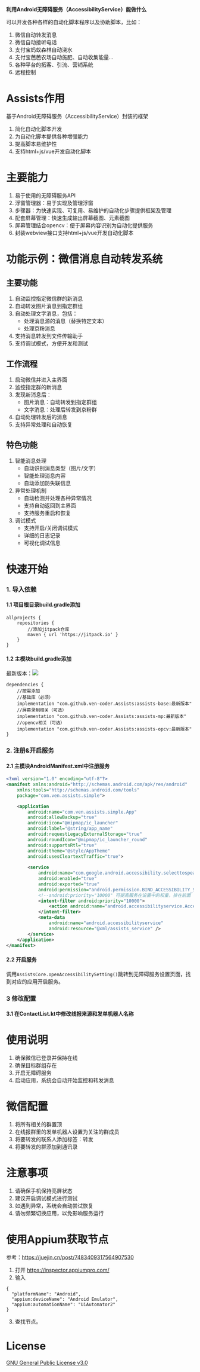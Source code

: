 **利用Android无障碍服务（AccessibilityService）能做什么**

可以开发各种各样的自动化脚本程序以及协助脚本，比如：
1. 微信自动转发消息
2. 微信自动接听电话
3. 支付宝蚂蚁森林自动浇水
4. 支付宝芭芭农场自动施肥、自动收集能量...
5. 各种平台的拓客、引流、营销系统
6. 远程控制

# Assists作用

基于Android无障碍服务（AccessibilityService）封装的框架

1. 简化自动化脚本开发
2. 为自动化脚本提供各种增强能力
3. 提高脚本易维护性
4. 支持html+js/vue开发自动化脚本

# 主要能力

1. 易于使用的无障碍服务API
2. 浮窗管理器：易于实现及管理浮窗
3. 步骤器：为快速实现、可复用、易维护的自动化步骤提供框架及管理
4. 配套屏幕管理：快速生成输出屏幕截图、元素截图
5. 屏幕管理结合opencv：便于屏幕内容识别为自动化提供服务
6. 封装webview接口支持html+js/vue开发自动化脚本

# 功能示例：微信消息自动转发系统

## 主要功能
1. 自动监控指定微信群的新消息
2. 自动转发图片消息到指定群组
3. 自动处理文字消息，包括：
   - 处理消息源的消息（替换特定文本）
   - 处理京粉消息
4. 支持消息转发到文件传输助手
5. 支持调试模式，方便开发和测试

## 工作流程
1. 启动微信并进入主界面
2. 监控指定群的新消息
3. 发现新消息后：
   - 图片消息：自动转发到指定群组
   - 文字消息：处理后转发到京粉群
4. 自动处理转发后的消息
5. 支持异常处理和自动恢复

## 特色功能
1. 智能消息处理
   - 自动识别消息类型（图片/文字）
   - 智能处理消息内容
   - 自动添加防失联信息
2. 异常处理机制
   - 自动检测并处理各种异常情况
   - 支持自动返回到主界面
   - 支持服务重启和恢复
3. 调试模式
   - 支持开启/关闭调试模式
   - 详细的日志记录
   - 可视化调试信息

# 快速开始
### 1. 导入依赖

#### 1.1 项目根目录build.gradle添加

```
allprojects {
    repositories {
        //添加jitpack仓库
        maven { url 'https://jitpack.io' }
    }
}
```

#### 1.2 主模块build.gradle添加

最新版本：[![](https://jitpack.io/v/ven-coder/Assists.svg)](https://jitpack.io/#ven-coder/Assists)

```
dependencies {
    //按需添加
    //基础库（必须）
    implementation "com.github.ven-coder.Assists:assists-base:最新版本"
    //屏幕录制相关（可选）
    implementation "com.github.ven-coder.Assists:assists-mp:最新版本"
    //opencv相关（可选）
    implementation "com.github.ven-coder.Assists:assists-opcv:最新版本"
}
```

### 2. 注册&开启服务
#### 2.1 主模块AndroidManifest.xml中注册服务
```xml
<?xml version="1.0" encoding="utf-8"?>
<manifest xmlns:android="http://schemas.android.com/apk/res/android"
    xmlns:tools="http://schemas.android.com/tools"
    package="com.ven.assists.simple">

    <application
        android:name="com.ven.assists.simple.App"
        android:allowBackup="true"
        android:icon="@mipmap/ic_launcher"
        android:label="@string/app_name"
        android:requestLegacyExternalStorage="true"
        android:roundIcon="@mipmap/ic_launcher_round"
        android:supportsRtl="true"
        android:theme="@style/AppTheme"
        android:usesCleartextTraffic="true">
        
        <service
            android:name="com.google.android.accessibility.selecttospeak.SelectToSpeakService"
            android:enabled="true"
            android:exported="true"
            android:permission="android.permission.BIND_ACCESSIBILITY_SERVICE">
            <!--android:priority="10000" 可提高服务在设置中的权重，排在前面     -->
            <intent-filter android:priority="10000">
                <action android:name="android.accessibilityservice.AccessibilityService" />
            </intent-filter>
            <meta-data
                android:name="android.accessibilityservice"
                android:resource="@xml/assists_service" />
        </service>
    </application>
</manifest>
```

#### 2.2 开启服务
调用```AssistsCore.openAccessibilitySetting()```跳转到无障碍服务设置页面，找到对应的应用开启服务。

### 3 修改配置
#### 3.1 在ContactList.kt中修改线报来源和发单机器人名称

# 使用说明
1. 确保微信已登录并保持在线
2. 确保目标群组存在
3. 开启无障碍服务
4. 启动应用，系统会自动开始监控和转发消息

# 微信配置
1. 将所有相关的群置顶
2. 在线报群里的发单机器人设置为关注的群成员
3. 将要转发的联系人添加标签：转发
4. 将要转发的群添加到通讯录

# 注意事项
1. 请确保手机保持亮屏状态
2. 建议开启调试模式进行测试
3. 如遇到异常，系统会自动尝试恢复
4. 请勿频繁切换应用，以免影响服务运行

# 使用Appium获取节点
参考：https://juejin.cn/post/7483409317564907530

1. 打开 https://inspector.appiumpro.com/
2. 输入
```
{
  "platformName": "Android",
  "appium:deviceName": "Android Emulator",
  "appium:automationName": "UiAutomator2"
}
```
3. 查找节点。

# License

[GNU General Public License v3.0](https://github.com/ven-coder/Assists/blob/master/LICENSE)
